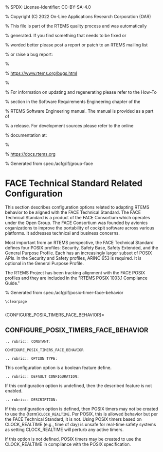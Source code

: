 % SPDX-License-Identifier: CC-BY-SA-4.0

% Copyright (C) 2022 On-Line Applications Research Corporation (OAR)

% This file is part of the RTEMS quality process and was automatically

% generated.  If you find something that needs to be fixed or

% worded better please post a report or patch to an RTEMS mailing list

% or raise a bug report:

%

% https://www.rtems.org/bugs.html

%

% For information on updating and regenerating please refer to the How-To

% section in the Software Requirements Engineering chapter of the

% RTEMS Software Engineering manual.  The manual is provided as a part of

% a release.  For development sources please refer to the online

% documentation at:

%

% https://docs.rtems.org

% Generated from spec:/acfg/if/group-face

# FACE Technical Standard Related Configuration

This section describes configuration options related to adapting RTEMS behavior
to be aligned with the FACE Technical Standard. The FACE Technical Standard is
a product of the FACE Consortium which operates under the Open Group. The FACE
Consortium was founded by avionics organizations to improve the portability of
cockpit software across various platforms. It addresses technical and business
concerns.

Most important from an RTEMS perspective, the FACE Technical Standard defines
four POSIX profiles: Security, Safety Base, Safety Extended, and the General
Purpose Profile. Each has an increasingly larger subset of POSIX APIs. In the
Security and Safety profiles, ARINC 653 is required. It is optional in the
General Purpose Profile.

The RTEMS Project has been tracking alignment with the FACE POSIX profiles and
they are included in the "RTEMS POSIX 1003.1 Compliance Guide."

% Generated from spec:/acfg/if/posix-timer-face-behavior

```{raw} latex
\clearpage
```

```{index} CONFIGURE_POSIX_TIMERS_FACE_BEHAVIOR
```

(CONFIGURE_POSIX_TIMERS_FACE_BEHAVIOR)=

## CONFIGURE_POSIX_TIMERS_FACE_BEHAVIOR

```{eval-rst}
.. rubric:: CONSTANT:
```

`CONFIGURE_POSIX_TIMERS_FACE_BEHAVIOR`

```{eval-rst}
.. rubric:: OPTION TYPE:
```

This configuration option is a boolean feature define.

```{eval-rst}
.. rubric:: DEFAULT CONFIGURATION:
```

If this configuration option is undefined, then the described feature is not
enabled.

```{eval-rst}
.. rubric:: DESCRIPTION:
```

If this configuration option is defined, then POSIX timers may not be created
to use the {term}`CLOCK_REALTIME`. Per POSIX, this is allowed behavior but per
the FACE Technical Standard, it is not. Using POSIX timers based on
CLOCK_REALTIME (e.g., time of day) is unsafe for real-time safety systems as
setting CLOCK_REALTIME will perturb any active timers.

If this option is not defined, POSIX timers may be created to use the
CLOCK_REALTIME in compliance with the POSIX specification.
